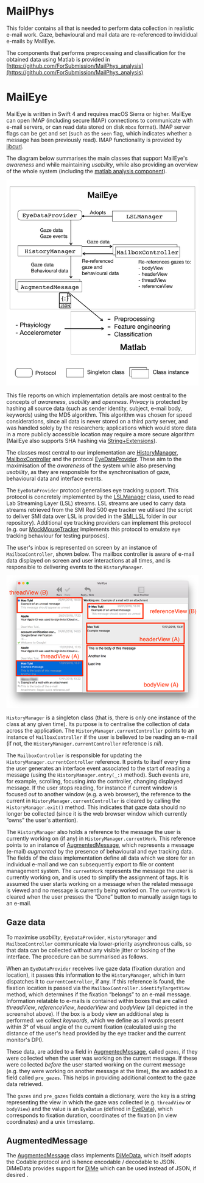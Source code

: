 # MailPhys

This folder contains all that is needed to perform data collection in realistic e-mail work. Gaze, behavioural and mail data are re-referenced to invididual e-mails by MailEye.

The components that performs preprocessing and classification for the obtained data using Matlab is provided in
[https://github.com/ForSubmission/MailPhys_analysis](https://github.com/ForSubmission/MailPhys_analysis)

# MailEye

MailEye is written in Swift 4 and requires macOS Sierra or higher. MailEye can open IMAP (including secure IMAP) connections to communicate with e-mail servers, or can read data stored on disk `mbox` format). IMAP server flags can be get and set (such as the `seen` flag, which indicates whether a message has been previously read). IMAP functionality is provided by [libcurl](https://curl.haxx.se).

The diagram below summarises the main classes that support MailEye's *awareness* and while maintaining *usability*, while also providing an overview of the whole system (including the [matlab analysis component](https://github.com/ForSubmission/MailPhys_analysis)).

![MailPhys diagram](MailEye_diagram.png)

This file reports on which implementation details are most central to the concepts of *awareness*, *usability* and *openness*. *Privacy* is protected by hashing all source data (such as sender identity, subject, e-mail body, keywords) using the MD5 algorithm. This algorithm was chosen for speed considerations, since all data is never stored on a third party server, and was handled solely by the researchers; applications which would store data in a more publicly accessible location may require a more secure algorithm (MailEye also supports SHA hashing via [String+Extensions](MailEye/MailEye/Extensions/String+Extensions.swift)).

The classes most central to our implementation are [HistoryManager](MailEye/MailEye/Model/HistoryManager.swift), [MailboxController](MailEye/MailEye/UI/MailboxController.swift) and the protocol [EyeDataProvider](MailEye/MailEye/Eye%20Tracking/EyeDataProvider.swift). These aim to the maximisation of the *awareness* of the system while also preserving *usability*, as they are responsible for the synchronisation of gaze, behavioural data and interface events.

The `EyeDataProvider` protocol generalises eye tracking support. This protocol is concretely implemented by the [LSLManager](MailEye/MailEye/Eye%20Tracking/LSLManager.swift) class, used to read Lab Streaming Layer (LSL) streams. LSL streams are used to carry data streams retrieved from the SMI Red 500 eye tracker we utilised (the script to deliver SMI data over LSL is provided in the [SMI_LSL](SMI_LSL) folder in our repository). Additional eye tracking providers can implement this protocol (e.g. our [MockMouseTracker](MailEye/MailEye/Eye%20Tracking/MockMouseTracker.swift) implements this protocol to emulate eye tracking behaviour for testing purposes).

The user's inbox is represented on screen by an instance of `MailboxController`, shown below. The mailbox controller is aware of e-mail data displayed on screen and user interactions at all times, and is responsible to delivering events to the `HistoryManager`. 

![MailEye screenshot](screen_main_annotated_small.png)

`HistoryManager` is a singleton class (that is, there is only one instance of the class at any given time). Its purpose is to centralise the collection of data across the application. The `HistoryManager.currentController` points to an instance of `MailboxController` if the user is believed to be reading an e-mail (if not, the `HistoryManager.currentController` reference is *nil*).

The `MailboxController` is responsible for updating the `HistoryManager.currentController` reference. It points to itself every time the user generates an interface event associated to the start of reading a message (using the `HistoryManager.entry(_:)` method). Such events are, for example, scrolling, focusing *into* the controller, changing displayed message. If the user stops reading, for instance if current window is focused *out* to another window (e.g. a web browser), the reference to the current in `HistoryManager.currentController` is cleared by calling the `HistoryManager.exit()` method. This indicates that gaze data should no longer be collected (since it is the web browser window which currently “owns” the user's attention).

The `HistoryManager` also holds a reference to the message the user is currently working on (if any) in `HistoryManager.currentWork`. This reference points to an instance of [AugmentedMessage](MailEye/MailEye/Data/AugmentedMessage.swift), which represents a message (e-mail) *augmented* by the presence of behavioural and eye tracking data. The fields of the class implementation define all data which we store for an individual e-mail and we can subsequently export to file or content management system. The `currentWork` represents the message the user is currently working on, and is used to simplify the assignment of tags. It is assumed the user starts working on a message when the related message is viewed and no message is currently being worked on. The `currentWork` is cleared when the user presses the “Done” button to manually assign tags to an e-mail.

## Gaze data

To maximise *usability*, `EyeDataProvider`, `HistoryManager` and `MailboxController` communicate via lower-priority asynchronous calls, so that data can be collected without any visible jitter or locking of the interface. The procedure can be summarised as follows.

When an `EyeDataProvider` receives live gaze data (fixation duration and location), it passes this information to the `HistoryManager`, which in turn dispatches it to `currentController`, if any. If this reference is found, the fixation location is passed via the `MailboxController.identifyTargetView` method, which determines if the fixation “belongs” to an e-mail message. Information relatable to e-mails is contained within boxes that are called *threadView*, *referenceView*, *headerView* and *bodyView* (all depicted in the screenshot above). If the box is a body view an additional step is performed: we collect *keywords*, which we define as all words present within 3° of visual angle of the current fixation (calculated using the distance of the user's head provided by the eye tracker and the current monitor's DPI).

These data, are added to a field in [AugmentedMessage](MailEye/MailEye/Data/AugmentedMessage.swift), called `gazes`, if they were collected when the user was working on the current message. If these were collected *before* the user started working on the current message (e.g. they were working on another message at the time), the are added to a field called `pre_gazes`. This helps in providing additional context to the gaze data retrieved.

The `gazes` and `pre_gazes` fields contain a dictionary, were the key is a string representing the view in which the gaze was collected (e.g. `threadView` or `bodyView`) and the value is an `EyeDatum` (defined in [EyeData](MailEye/MailEye/Data/EyeData.swift)), which corresponds to fixation duration, coordinates of the fixation (in view coordinates) and a unix timestamp.

## AugmentedMessage

The [AugmentedMessage](MailEye/MailEye/Data/AugmentedMessage.swift) class implements [DiMeData](MailEye/MailEye/DiMe%20Data/DiMeData.swift), which itself adopts the Codable protocol and is hence encodable / decodable to JSON. DiMeData provides support for [DiMe](https://github.com/HIIT/dime-server) which can be used instead of JSON, if desired . 
